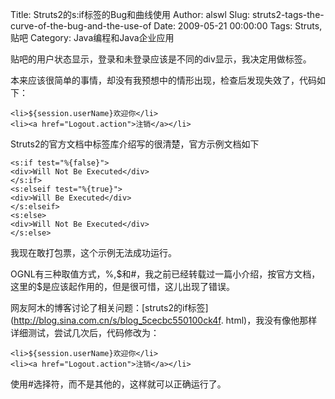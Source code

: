 Title: Struts2的s:if标签的Bug和曲线使用
Author: alswl
Slug: struts2-tags-the-curve-of-the-bug-and-the-use-of
Date: 2009-05-21 00:00:00
Tags: Struts, 贴吧
Category: Java编程和Java企业应用

贴吧的用户状态显示，登录和未登录应该是不同的div显示，我决定用做标签。

本来应该很简单的事情，却没有我预想中的情形出现，检查后发现失效了，代码如下：

    
    
    <li>${session.userName}欢迎你</li>
    <li><a href="Logout.action">注销</a></li>
    

Struts2的官方文档中标签库介绍写的很清楚，官方示例文档如下

    
    <s:if test="%{false}">
    <div>Will Not Be Executed</div>
    </s:if>
    <s:elseif test="%{true}">
    <div>Will Be Executed</div>
    </s:elseif>
    <s:else>
    <div>Will Not Be Executed</div>
    </s:else>

我现在敢打包票，这个示例无法成功运行。

OGNL有三种取值方式，%,$和#，我之前已经转载过一篇小介绍，按官方文档，这里的$是应该起作用的，但是很可惜，这儿出现了错误。

网友阿木的博客讨论了相关问题：[struts2的if标签](http://blog.sina.com.cn/s/blog_5cecbc550100ck4f.
html)，我没有像他那样详细测试，尝试几次后，代码修改为：

    
    
    <li>${session.userName}欢迎你</li>
    <li><a href="Logout.action">注销</a></li>
    

使用#选择符，而不是其他的，这样就可以正确运行了。


